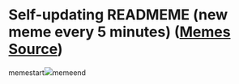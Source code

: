 # Self-updating READMEME (new meme every 5 minutes) ([Memes Source](https://bramses.notion.site/a49c1e962b7646879176ac3b327b6533?v=4d1eda54b170483cb03a40f257231764))

memestart![](https://www.notion.so/image/https%3A%2F%2Fs3-us-west-2.amazonaws.com%2Fsecure.notion-static.com%2F5666bf4a-63e9-43a3-8ac4-87dc0a57aae8%2F7C81513C-F3C0-4F39-8038-C0EB17755E2F.jpeg?table=block&id=b4381b43-38a6-443e-a433-16b4d4fb7679&cache=v2)memeend
